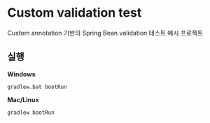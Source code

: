 # Custom validation test

Custom annotation 기반의 Spring Bean validation 테스트 예시 프로젝트

## 실행

**Windows**

```
gradlew.bat bootRun
```

**Mac/Linux**

```
gradlew bootRun
```